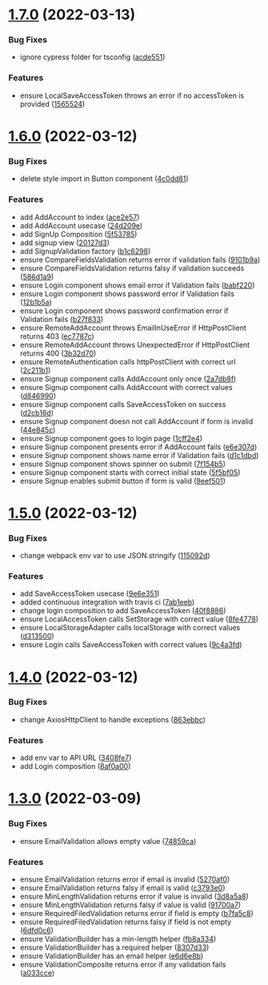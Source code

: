# [1.7.0](https://github.com/DiegoSalas27/ReactJS-Hooks-TDD-Clean-Architecture-SOLID-e-Patterns/compare/v1.6.0...v1.7.0) (2022-03-13)


### Bug Fixes

* ignore cypress folder for tsconfig ([acde551](https://github.com/DiegoSalas27/ReactJS-Hooks-TDD-Clean-Architecture-SOLID-e-Patterns/commit/acde5515b9e990888316dd3fa19460c21878807c))


### Features

* ensure LocalSaveAccessToken throws an error if no accessToken is provided ([1565524](https://github.com/DiegoSalas27/ReactJS-Hooks-TDD-Clean-Architecture-SOLID-e-Patterns/commit/15655245e3821d57ba2f6b09ae14ee085b429597))



# [1.6.0](https://github.com/DiegoSalas27/ReactJS-Hooks-TDD-Clean-Architecture-SOLID-e-Patterns/compare/v1.5.0...v1.6.0) (2022-03-12)


### Bug Fixes

* delete style import in Button component ([4c0dd81](https://github.com/DiegoSalas27/ReactJS-Hooks-TDD-Clean-Architecture-SOLID-e-Patterns/commit/4c0dd810c235523117e522243279ce23ea8d786e))


### Features

* add AddAccount to index ([ace2e57](https://github.com/DiegoSalas27/ReactJS-Hooks-TDD-Clean-Architecture-SOLID-e-Patterns/commit/ace2e57805c5bd584abe52f52ca4e5bfbb6075b1))
* add AddAccount usecase ([24d209e](https://github.com/DiegoSalas27/ReactJS-Hooks-TDD-Clean-Architecture-SOLID-e-Patterns/commit/24d209e1576accf28ce467338d2d345944ee6ab3))
* add SignUp Composition ([5f53785](https://github.com/DiegoSalas27/ReactJS-Hooks-TDD-Clean-Architecture-SOLID-e-Patterns/commit/5f5378594a5d4f9d557156df63087a3612188172))
* add signup view ([20127d3](https://github.com/DiegoSalas27/ReactJS-Hooks-TDD-Clean-Architecture-SOLID-e-Patterns/commit/20127d35f21c5ecd55fccda6430d47d781344cb4))
* add SignupValidation factory ([b1c6298](https://github.com/DiegoSalas27/ReactJS-Hooks-TDD-Clean-Architecture-SOLID-e-Patterns/commit/b1c62980e3954f38134ae320e76caca782546090))
* ensure CompareFieldsValidation returns error if validation fails ([9101b9a](https://github.com/DiegoSalas27/ReactJS-Hooks-TDD-Clean-Architecture-SOLID-e-Patterns/commit/9101b9af4df042a11b10c0164901a983172ee1b9))
* ensure CompareFieldsValidation returns falsy if validation succeeds ([586d1a9](https://github.com/DiegoSalas27/ReactJS-Hooks-TDD-Clean-Architecture-SOLID-e-Patterns/commit/586d1a942cb222b0da95451050709c6a64810382))
* ensure Login component shows email error if Validation fails ([babf220](https://github.com/DiegoSalas27/ReactJS-Hooks-TDD-Clean-Architecture-SOLID-e-Patterns/commit/babf220490bdbbce6e2e0a9f803194cf0d733f49))
* ensure Login component shows password  error if Validation fails ([12b1b5a](https://github.com/DiegoSalas27/ReactJS-Hooks-TDD-Clean-Architecture-SOLID-e-Patterns/commit/12b1b5aac4790487a942b2fd3d812d9e9b1eabd5))
* ensure Login component shows password confirmation error if Validation fails ([b27f833](https://github.com/DiegoSalas27/ReactJS-Hooks-TDD-Clean-Architecture-SOLID-e-Patterns/commit/b27f83389332fedc5822aaaed4be0ebc458aee25))
* ensure RemoteAddAccount throws EmailInUseError if HttpPostClient returns 403 ([ec7787c](https://github.com/DiegoSalas27/ReactJS-Hooks-TDD-Clean-Architecture-SOLID-e-Patterns/commit/ec7787c5a6154071ba833a5a64b12eaff172b56f))
* ensure RemoteAddAccount throws UnexpectedError if HttpPostClient returns 400 ([3b32d70](https://github.com/DiegoSalas27/ReactJS-Hooks-TDD-Clean-Architecture-SOLID-e-Patterns/commit/3b32d709bf80001bb2f16c9daf1719a1de05af80))
* ensure RemoteAuthentication calls httpPostClient with correct url ([2c211b1](https://github.com/DiegoSalas27/ReactJS-Hooks-TDD-Clean-Architecture-SOLID-e-Patterns/commit/2c211b1c738fbc8d8dbab1dd829d954f17e67241))
* ensure Signup component calls AddAccount only once ([2a7db8f](https://github.com/DiegoSalas27/ReactJS-Hooks-TDD-Clean-Architecture-SOLID-e-Patterns/commit/2a7db8fa23e17a82e18505aef3bde5ab3df9a14c))
* ensure Signup component calls AddAccount with correct values ([d846990](https://github.com/DiegoSalas27/ReactJS-Hooks-TDD-Clean-Architecture-SOLID-e-Patterns/commit/d846990f44da65e80f9e4255d7b9d00d8143ae8f))
* ensure Signup component calls SaveAccessToken on success ([d2cb16d](https://github.com/DiegoSalas27/ReactJS-Hooks-TDD-Clean-Architecture-SOLID-e-Patterns/commit/d2cb16d04719e852a2ce4dde354d7a60fd9c57a3))
* ensure Signup component doesn not call AddAccount if form is invalid ([44e845c](https://github.com/DiegoSalas27/ReactJS-Hooks-TDD-Clean-Architecture-SOLID-e-Patterns/commit/44e845c3969ba29106990e80a41ac080652cf670))
* ensure Signup component goes to login page ([1cff2e4](https://github.com/DiegoSalas27/ReactJS-Hooks-TDD-Clean-Architecture-SOLID-e-Patterns/commit/1cff2e4820d8ffec946663d1e0b3fd0cf9adf7f2))
* ensure Signup component presents error if AddAccount fails ([e6e307d](https://github.com/DiegoSalas27/ReactJS-Hooks-TDD-Clean-Architecture-SOLID-e-Patterns/commit/e6e307d56d2f0925d7505af7b12a6a638c1a5670))
* ensure Signup component shows name error if Validation fails ([d1c1dbd](https://github.com/DiegoSalas27/ReactJS-Hooks-TDD-Clean-Architecture-SOLID-e-Patterns/commit/d1c1dbdcb1043ea2ef611f1545bb3b0e37da64eb))
* ensure Signup component shows spinner on submit ([7f154b5](https://github.com/DiegoSalas27/ReactJS-Hooks-TDD-Clean-Architecture-SOLID-e-Patterns/commit/7f154b5c275b3053e6abc6769eb33c3fe090a302))
* ensure Signup component starts with correct initial state ([5f5bf05](https://github.com/DiegoSalas27/ReactJS-Hooks-TDD-Clean-Architecture-SOLID-e-Patterns/commit/5f5bf05028018328795e549bf60e62548e5acb52))
* ensure Signup enables submit button if form is valid ([9eef501](https://github.com/DiegoSalas27/ReactJS-Hooks-TDD-Clean-Architecture-SOLID-e-Patterns/commit/9eef501bd54067bede62a5142496593de33007a4))



# [1.5.0](https://github.com/DiegoSalas27/ReactJS-Hooks-TDD-Clean-Architecture-SOLID-e-Patterns/compare/v1.4.0...v1.5.0) (2022-03-12)


### Bug Fixes

* change webpack env var to use JSON.stringify ([115092d](https://github.com/DiegoSalas27/ReactJS-Hooks-TDD-Clean-Architecture-SOLID-e-Patterns/commit/115092d1db63ed254c127e897dfd6f3e581c0180))


### Features

* add SaveAccessToken usecase ([9e6e351](https://github.com/DiegoSalas27/ReactJS-Hooks-TDD-Clean-Architecture-SOLID-e-Patterns/commit/9e6e351630490548c16f57a93b05ce2785cdb9b1))
* added continuous integration with travis ci ([7ab1eeb](https://github.com/DiegoSalas27/ReactJS-Hooks-TDD-Clean-Architecture-SOLID-e-Patterns/commit/7ab1eeb58e3ed3734f54a5f6e8bad408349599c8))
* change login composition to add SaveAccessToken ([40f8886](https://github.com/DiegoSalas27/ReactJS-Hooks-TDD-Clean-Architecture-SOLID-e-Patterns/commit/40f8886aff92e3a64a15371a05592ac8f50701aa))
* ensure LocalAccessToken calls SetStorage with correct value ([8fe4778](https://github.com/DiegoSalas27/ReactJS-Hooks-TDD-Clean-Architecture-SOLID-e-Patterns/commit/8fe47788b456114b54ecfb64a6df93d9f0a677b3))
* ensure LocalStorageAdapter calls localStorage with correct values ([d313500](https://github.com/DiegoSalas27/ReactJS-Hooks-TDD-Clean-Architecture-SOLID-e-Patterns/commit/d313500b370e6bace22f5a2611ca58f65225f27b))
* ensure Login calls SaveAccessToken with correct values ([9c4a3fd](https://github.com/DiegoSalas27/ReactJS-Hooks-TDD-Clean-Architecture-SOLID-e-Patterns/commit/9c4a3fd58fb8505f9e978bf61823c96b971cc729))



# [1.4.0](https://github.com/DiegoSalas27/ReactJS-Hooks-TDD-Clean-Architecture-SOLID-e-Patterns/compare/v1.3.0...v1.4.0) (2022-03-12)


### Bug Fixes

* change AxiosHttpClient to handle exceptions ([863ebbc](https://github.com/DiegoSalas27/ReactJS-Hooks-TDD-Clean-Architecture-SOLID-e-Patterns/commit/863ebbcceb78702951099a84f1c89f208689af03))


### Features

* add env var to API URL ([3408fe7](https://github.com/DiegoSalas27/ReactJS-Hooks-TDD-Clean-Architecture-SOLID-e-Patterns/commit/3408fe724ed65ce41e9545a60bf21d8ecc335516))
* add Login composition ([8af0a00](https://github.com/DiegoSalas27/ReactJS-Hooks-TDD-Clean-Architecture-SOLID-e-Patterns/commit/8af0a00086f99e6ef5c2f5a9879e05d031571c2f))



# [1.3.0](https://github.com/DiegoSalas27/ReactJS-Hooks-TDD-Clean-Architecture-SOLID-e-Patterns/compare/v1.2.0...v1.3.0) (2022-03-09)


### Bug Fixes

* ensure EmailValidation allows empty value ([74859ca](https://github.com/DiegoSalas27/ReactJS-Hooks-TDD-Clean-Architecture-SOLID-e-Patterns/commit/74859caef3ec5e765757432a766c14cb1c7e2a64))


### Features

* ensure EmailValidation returns error if email is invalid ([5270af0](https://github.com/DiegoSalas27/ReactJS-Hooks-TDD-Clean-Architecture-SOLID-e-Patterns/commit/5270af0ebda3ae504abac8146481f45daf4f73b0))
* ensure EmailValidation returns falsy if email is valid ([c3793e0](https://github.com/DiegoSalas27/ReactJS-Hooks-TDD-Clean-Architecture-SOLID-e-Patterns/commit/c3793e001426438e01310df7355f7fe5b9c26379))
* ensure MinLengthValidation returns error if value is invalid ([3d8a5a8](https://github.com/DiegoSalas27/ReactJS-Hooks-TDD-Clean-Architecture-SOLID-e-Patterns/commit/3d8a5a83da2fe066f8c9a500f0fcec9f3cd573a2))
* ensure MinLengthValidation returns falsy if value is valid ([91700a7](https://github.com/DiegoSalas27/ReactJS-Hooks-TDD-Clean-Architecture-SOLID-e-Patterns/commit/91700a7b4158dd7b9617c0401f28e05d0c3a9bc7))
* ensure RequiredFiledValidation returns error if field is empty ([b7fa5c8](https://github.com/DiegoSalas27/ReactJS-Hooks-TDD-Clean-Architecture-SOLID-e-Patterns/commit/b7fa5c8d9dd268170b67b3920997fb306e678265))
* ensure RequiredFiledValidation returns falsy if field is not empty ([6dfd0c6](https://github.com/DiegoSalas27/ReactJS-Hooks-TDD-Clean-Architecture-SOLID-e-Patterns/commit/6dfd0c670278edd640aa048ca97e0993395aaf7d))
* ensure ValidationBuilder has a min-length  helper ([fb8a334](https://github.com/DiegoSalas27/ReactJS-Hooks-TDD-Clean-Architecture-SOLID-e-Patterns/commit/fb8a3345ef21c4dc16ae07e02ac4fb361d91e638))
* ensure ValidationBuilder has a required helper ([8307d33](https://github.com/DiegoSalas27/ReactJS-Hooks-TDD-Clean-Architecture-SOLID-e-Patterns/commit/8307d331c116df6274b39079f57dc6a4a1d97597))
* ensure ValidationBuilder has an email helper ([e6d6e8b](https://github.com/DiegoSalas27/ReactJS-Hooks-TDD-Clean-Architecture-SOLID-e-Patterns/commit/e6d6e8b2a8e298f096e629ee5e2845a80f39c475))
* ensure ValidationComposite returns error if any validation fails ([a033cce](https://github.com/DiegoSalas27/ReactJS-Hooks-TDD-Clean-Architecture-SOLID-e-Patterns/commit/a033cce0d15e1b42c876a06fc60ce34a214ab5bf))



